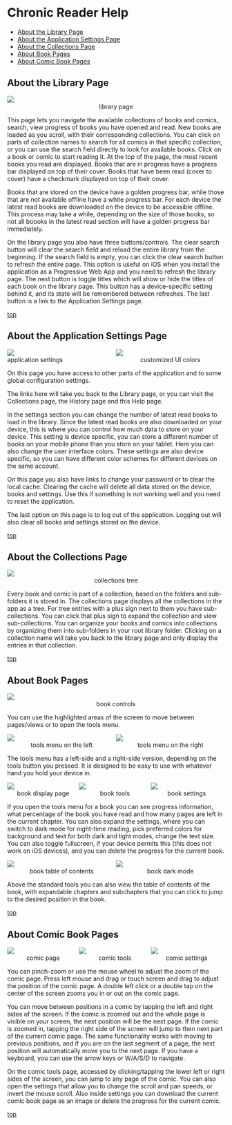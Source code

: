 # Chronic Reader Help

- [About the Library Page](#about-the-library-page)
- [About the Application Settings Page](#about-the-application-settings-page)
- [About the Collections Page](#about-the-collections-page)
- [About Book Pages](#about-book-pages)
- [About Comic Book Pages](#about-comic-book-pages)

## About the Library Page

<p style="display: grid; grid-template-columns: 1fr;"><img src="library.png" /><span style="text-align: center">library page</span></p>

This page lets you navigate the available collections of books and comics, search, view progress of books you have opened and read. New books are loaded as you scroll, with their corresponding collections. You can click on parts of collection names to search for all comics in that specific collection, or you can use the search field directly to look for available books. Click on a book or comic to start reading it. At the top of the page, the most recent books you read are displayed. Books that are in progress have a progress bar displayed on top of their cover. Books that have been read (cover to cover) have a checkmark displayed on top of their cover.

Books that are stored on the device have a golden progress bar, while those that are not available offline have a white progress bar. For each device the latest read books are downloaded on the device to be accessible offline. This process may take a while, depending on the size of those books, so not all boooks in the latest read section will have a golden progress bar immediately.

On the library page you also have three buttons/controls. The clear search button will clear the search field and reload the entire library from the beginning. If the search field is empty, you can click the clear search button to refresh the entire page. This option is useful on iOS when you install the application as a Progressive Web App and you need to refresh the library page. The next button is toggle titles which will show or hide the titles of each book on the library page. This button has a device-specific setting behind it, and its state will be remembered between refreshes. The last button is a link to the Application Settings page.

[top](#chronic-reader-help)

## About the Application Settings Page

<p style="display: grid; grid-template-columns: 1fr 1fr;"><img src="application_settings.png" /><img src="other_colors.png"/><span>application settings</span><span style="text-align: center">customized UI colors</span></p>

On this page you have access to other parts of the application and to some global configuration settings.

The links here will take you back to the Library page, or you can visit the Collections page, the History page and this Help page.

In the settings section you can change the number of latest read books to load in the library. Since the latest read books are also downloaded on your device, this is where you can control how much data to store on your device. This setting is device specific, you can store a different number of books on your mobile phone than you store on your tablet. Here you can also change the user interface colors. These settings are also device specific, so you can have different color schemes for different devices on the same account.

On this page you also have links to change your password or to clear the local cache. Clearing the cache will delete all data stored on the device, books and settings. Use this if something is not working well and you need to reset the application.

The last option on this page is to log out of the application. Logging out will also clear all books and settings stored on the device.

[top](#chronic-reader-help)

## About the Collections Page

<p style="display: grid; grid-template-columns: auto;"><img src="collection_tree.png" /><span style="text-align: center">collections tree</span></p>

Every book and comic is part of a collection, based on the folders and sub-folders it is stored in. The collections page displays all the collections in the app as a tree. For tree entries with a plus sign next to them you have sub-collections. You can click that plus sign to expand the collection and view sub-collections. You can organize your books and comics into collections by organizing them into sub-folders in your root library folder. Clicking on a collection name will take you back to the library page and only display the entries in that collection.

[top](#chronic-reader-help)

## About Book Pages

<p style="display: grid; grid-template-columns: auto;"><img src="book_controls.png" /><span style="text-align: center">book controls</span></p>

You can use the highlighted areas of the screen to move between pages/views or to open the tools menu.

<p style="display: grid; grid-template-columns: 50% 50%;"><img src="book_tools.png"/><img src="comic_tools.png"/><span style="text-align: center">tools menu on the left</span><span style="text-align: center">tools menu on the right</span></p>

The tools menu has a left-side and a right-side version, depending on the tools button you pressed. It is designed to be easy to use with whatever hand you hold your device in.

<p style="display: grid; grid-template-columns: 33% 33% 33%;"><img src="book_page.png"/><img src="book_tools.png"/><img src="book_settings.png"/><span style="text-align: center">book display page</span><span style="text-align: center">book tools</span><span style="text-align: center">book settings</span></p>

If you open the tools menu for a book you can see progress information, what percentage of the book you have read and how many pages are left in the current chapter. You can also expand the settings, where you can switch to dark mode for night-time reading, pick preferred colors for background and text for both dark and light modes, change the text size. You can also toggle fullscreen, if your device permits this (this does not work on iOS devices), and you can delete the progress for the current book.

<p style="display: grid; grid-template-columns: 50% 50%;"><img src="book_toc.png"/><img src="book_dark_mode.png"/><span style="text-align: center">book table of contents</span><span style="text-align: center">book dark mode</span></p>

Above the standard tools you can also view the table of contents of the book, with expandable chapters and subchapters that you can click to jump to the desired position in the book.

[top](#chronic-reader-help)

## About Comic Book Pages

<p style="display: grid; grid-template-columns: 33% 33% 33%;"><img src="comic_page.png" /><img src="comic_tools.png" /><img src="comic_settings.png" /><span style="text-align: center">comic page</span><span style="text-align: center">comic tools</span><span style="text-align: center">comic settings</span></p>

You can pinch-zoom or use the mouse wheel to adjust the zoom of the comic page. Press left mouse and drag or touch screen and drag to adjust the position of the comic page. A double left click or a double tap on the center of the screen zooms you in or out on the comic page.

You can move between positions in a comic by tapping the left and right sides of the screen. If the comic is zoomed out and the whole page is visible on your screen, the next position will be the next page. If the comic is zoomed in, tapping the right side of the screen will jump to then next part of the current comic page. The same functionality works with moving to previous positions, and if you are on the last segment of a page, the next position will automatically move you to the next page. If you have a keyboard, you can use the arrow keys or W/A/S/D to navigate.

On the comic tools page, accessed by clicking/tapping the lower left or right sides of the screen, you can jump to any page of the comic. You can also open the settings that allow you to change the scroll and pan speeds, or invert the mouse scroll. Also inside settings you can download the current comic book page as an image or delete the progress for the current comic.

[top](#chronic-reader-help)